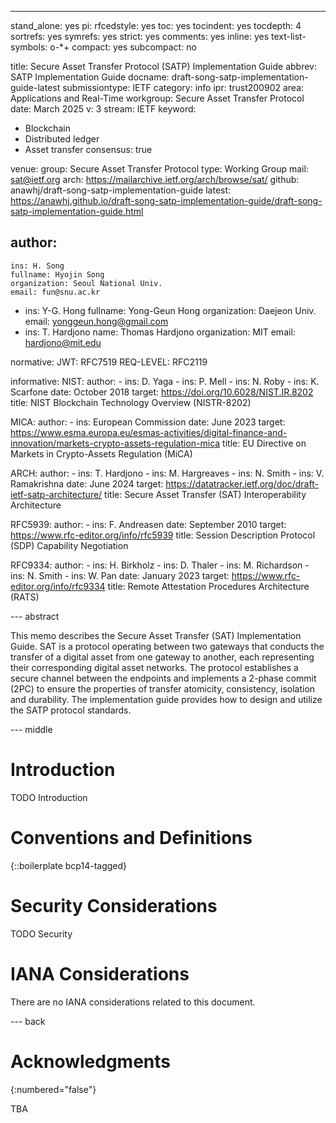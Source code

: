 ---

stand_alone: yes
pi:
  rfcedstyle: yes
  toc: yes
  tocindent: yes
  tocdepth: 4
  sortrefs: yes
  symrefs: yes
  strict: yes
  comments: yes
  inline: yes
  text-list-symbols: o-*+
  compact: yes
  subcompact: no

title: Secure Asset Transfer Protocol (SATP) Implementation Guide
abbrev: SATP Implementation Guide
docname: draft-song-satp-implementation-guide-latest
submissiontype: IETF
category: info
ipr: trust200902
area: Applications and Real-Time
workgroup: Secure Asset Transfer Protocol
date: March 2025
v: 3
stream: IETF
keyword:
 - Blockchain
 - Distributed ledger
 - Asset transfer
consensus: true

venue:
  group: Secure Asset Transfer Protocol
  type: Working Group
  mail: sat@ietf.org
  arch: https://mailarchive.ietf.org/arch/browse/sat/
  github: anawhj/draft-song-satp-implementation-guide
  latest: https://anawhj.github.io/draft-song-satp-implementation-guide/draft-song-satp-implementation-guide.html

author:
 -
    ins: H. Song
    fullname: Hyojin Song
    organization: Seoul National Univ.
    email: fun@snu.ac.kr
 -
    ins: Y-G. Hong
    fullname: Yong-Geun Hong
    organization: Daejeon Univ.
    email: yonggeun.hong@gmail.com
 -
    ins: T. Hardjono
    name: Thomas Hardjono
    organization: MIT
    email: hardjono@mit.edu

normative:
  JWT: RFC7519
  REQ-LEVEL: RFC2119

informative:
  NIST:
    author:
    - ins: D. Yaga
    - ins: P. Mell
    - ins: N. Roby
    - ins: K. Scarfone
    date: October 2018
    target: https://doi.org/10.6028/NIST.IR.8202
    title: NIST Blockchain Technology Overview (NISTR-8202)

  MICA:
    author:
    - ins: European Commission
    date: June 2023
    target: https://www.esma.europa.eu/esmas-activities/digital-finance-and-innovation/markets-crypto-assets-regulation-mica
    title: EU Directive on Markets in Crypto-Assets Regulation (MiCA)

  ARCH:
    author:
    - ins: T. Hardjono
    - ins: M. Hargreaves
    - ins: N. Smith
    - ins: V. Ramakrishna
    date: June 2024
    target: https://datatracker.ietf.org/doc/draft-ietf-satp-architecture/
    title: Secure Asset Transfer (SAT) Interoperability Architecture

  RFC5939:
    author:
    - ins: F. Andreasen
    date: September 2010
    target: https://www.rfc-editor.org/info/rfc5939
    title: Session Description Protocol (SDP) Capability Negotiation

  RFC9334:
    author:
    - ins: H. Birkholz
    - ins: D. Thaler
    - ins: M. Richardson
    - ins: N. Smith
    - ins: W. Pan
    date: January 2023
    target: https://www.rfc-editor.org/info/rfc9334
    title: Remote Attestation Procedures Architecture (RATS)

--- abstract

This memo describes the Secure Asset Transfer (SAT) Implementation Guide. SAT is a protocol operating between two gateways that conducts the transfer of a digital asset from one gateway to another, each representing their corresponding digital asset networks. The protocol establishes a secure channel between the endpoints and implements a 2-phase commit (2PC) to ensure the properties of transfer atomicity, consistency, isolation and durability. The implementation guide provides how to design and utilize the SATP protocol standards.

--- middle

# Introduction

TODO Introduction


# Conventions and Definitions

{::boilerplate bcp14-tagged}


# Security Considerations

TODO Security


# IANA Considerations

There are no IANA considerations related to this document.


--- back

# Acknowledgments
{:numbered="false"}

TBA
